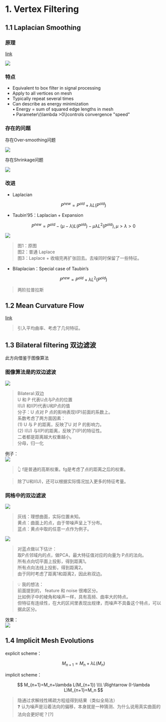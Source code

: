 # 1. Vertex Filtering    

## 1.1 Laplacian Smoothing    

### 原理

[link](../LaplacianCoordinates/LocalLaplacianSmoothing.md)

![](../assets/去躁13.png)   

### 特点

* Equivalent to box filter in signal processing     
* Apply to all vertices on mesh    
* Typically repeat several times     
* Can describe as energy minimization    
• Energy = sum of squared edge lengths in mesh     
• Parameter\\(\lambda >0\\)controls convergence "speed"     

### 存在的问题

存在Over‐smoothing问题  

![](../assets/去躁14.png)   

存在Shrinkage问题     

![](../assets/去躁15.png)   

### 改进

* Laplacian   

$$
P^{new} = P^{old}+\lambda L(P^{old})
$$

* Taubin’95：Laplacian + Expansion     

$$
P^{new} = P^{old}-(\mu -\lambda )L(P^{old})-\mu \lambda L^2(P^{old}),\mu >\lambda >0
$$

![](../assets/去躁16.png)   

> 图1：原图    
图2：普通 Laplace    
图3：Laplace + 收缩完再扩张回去。去噪同时保留了一些特征。 

* Bilaplacian：Special case of Taubin’s    

$$
P^{new} = P^{old}+\lambda L^2(P^{old})
$$

> 两阶拉普拉斯


## 1.2 Mean Curvature Flow    

[link](../LaplacianCoordinates/LocalLaplacianSmoothing.md)

> 引入平均曲率、考虑了几何特征。    

## 1.3 Bilateral filtering 双边滤波   

此方向借鉴于图像算法

### 图像算法是的双边滤波

![](../assets/去躁21.png)   

> Bilateral:双边     
U 和 P 代表U点与P点的位置     
I(U) 和I(P)代表U和P点的值    
分子：U 点对 P 点的影响表现I(P)前面的系数上。     
系数考虑了两方面因素：     
(1) U 与 P 的距离，反映了U 对 P 的影响力。    
(2) I(U) 与I(P)的距离，反映了I(P)的特征性。    
二者都是距离越大权重越小。     
分母，归一化     

例子：  
![](../assets/去躁22.png)   
> &#x1F446; f是普通的高斯权重。fg是考虑了点的距离之后的权重。  

> 除了U和I(U)，还可以根据实际情况加入更多的特征考量。    

### 网格中的双边滤波   

![](../assets/去躁25.png)   
> 灰线：理想曲面，实际位置未知。    
黄点：曲面上的点，由于带噪声呈上下分布。     
蓝点：黄点中取的任意一点作为例子。

![](../assets/去躁27.png)   

> 对蓝点做以下估计：    
取P点邻域内的点，做PCA，最大特征值对应的向量为 P点的法向。    
所有点向切平面上投影，得到距离1。    
所有点向法线上投影，得到距离2。     
由于同时考虑了距离1和距离2，因此称双边。   

> &#x1F4A1; 我的想法：  
> 前面提到的， feature 和 noise 很难区分。     
比如例子中的棱角和噪声一样，具有高频、曲率大的特点。    
但特征有连续性，在大的区间里表现出规律，而噪声不具备这个特点，可以据此区分。     

效果：     
![](../assets/去躁30.png)   

## 1.4 Implicit Mesh Evolutions   

explicit scheme：  

$$
M_{n+1}=M_n+\lambda L(M_n)
$$

implicit scheme：  

$$
M_{n+1}=M_n+\lambda L(M_{n+1}) \\\\
\Rightarrow (I-\lambda L)M_{n+1}=M_n
$$

> 隐通过求解线性稀疏方程组得到结果（类似全局法）  
> &#x2753; 认为噪声是沿着法向的偏移，本身就是一种猜测、为什么说用真实曲面的法向会更好呢？[?]     
    


